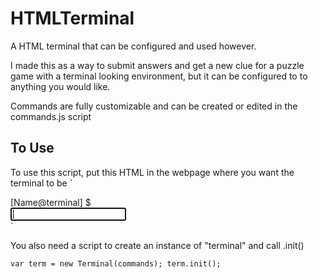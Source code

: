 HTMLTerminal
============
A HTML terminal that can be configured and used however.

I made this as a way to submit answers and get a new clue for a puzzle game
with a terminal looking environment, but it can be configured to to anything you would like.

Commands are fully customizable and can be created or edited in the commands.js script

To Use
------
To use this script, put this HTML in the webpage where you want the terminal to be
`
<div id="terminal">
   <output></output>
   <div id="input-line" class="input-line">
       <div class="prompt">[Name@terminal] $ </div><div><input class="cmdline" autofocus /></div>
   </div>
</div>
`

You also need a script to create an instance of "terminal" and call .init()

`
var term = new Terminal(commands);
term.init();
`
